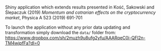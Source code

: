Shiny application which extends results presented in Kość, Sakowski and Ślepaczuk (2019) *Momentum and cotrarian effects on the cryptocurrency market*, Physica A 523 (2019) 691-701

To launch the application without any prior data updating and transformation simply download the `data/` folder from: https://www.dropbox.com/sh/2muzh9u8ufg2yfu/AAARqeC0i-QFl2n-TM4wjpfFa?dl=0
